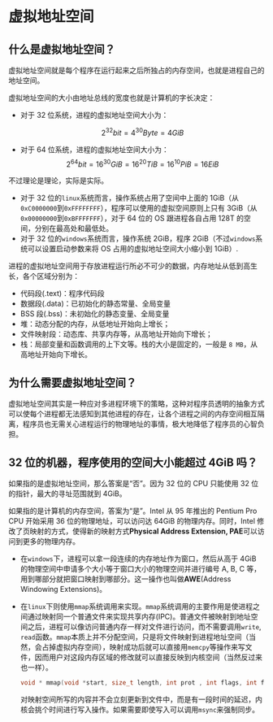 # 虚拟地址空间


## 什么是虚拟地址空间？

虚拟地址空间就是每个程序在运行起来之后所独占的内存空间，也就是进程自己的地址空间。

虚拟地址空间的大小由地址总线的宽度也就是计算机的字长决定：

- 对于 32 位系统，进程的虚拟地址空间大小为：

  $$
  2^{32} bit = 4^{30} Byte = 4 GiB
  $$

- 对于 64 位系统，进程的虚拟地址空间大小为：
  $$
  2^{64}bit = 16^{30} GiB = 16 ^{20} TiB = 16^{10} PiB= 16 EiB
  $$

不过理论是理论，实际是实际。

- 对于 32 位的`linux`系统而言，操作系统占用了空间中上面的 1GiB（从`0xC0000000`到`0xFFFFFFFF`），程序可以使用的虚拟空间原则上只有 3GiB（从`0x00000000`到`0xBFFFFFFF`），对于 64 位的 OS 跟进程各自占用 128T 的空间，分别在最高处和最低处。
- 对于 32 位的`windows`系统而言，操作系统 2GiB，程序 2GiB（不过`windows`系统可以设置启动参数来将 OS 占用的虚拟地址空间大小缩小到 1GiB）.

进程的虚拟地址空间用于存放进程运行所必不可少的数据，内存地址从低到高生长，各个区域分别为：

- 代码段(.text)：程序代码段
- 数据段(.data)：已初始化的静态常量、全局变量
- BSS 段(.bss)：未初始化的静态变量、全局变量
- 堆：动态分配的内存，从低地址开始向上增长；
- 文件映射段：动态库、共享内存等，从高地址开始向下增长；
- 栈：局部变量和函数调用的上下文等。栈的大小是固定的，一般是 `8 MB`，从高地址开始向下增长。

## 为什么需要虚拟地址空间？

虚拟地址空间其实是一种应对多进程环境下的策略，这种对程序员透明的抽象方式可以使每个进程都无法感知到其他进程的存在，让各个进程之间的内存空间相互隔离，程序员也无需关心进程运行的物理地址的事情，极大地降低了程序员的心智负担。

## 32 位的机器，程序使用的空间大小能超过 4GiB 吗？

如果指的是虚拟地址空间，那么答案是“否”。因为 32 位的 CPU 只能使用 32 位的指针，最大的寻址范围就到 4GiB。

如果指的是计算机的内存空间，答案为“是”。Intel 从 95 年推出的 Pentium Pro CPU 开始采用 36 位的物理地址，可以访问达 64GiB 的物理内存。同时，Intel 修改了页映射的方式，使得新的映射方式**Physical Address Extension, PAE**可以访问到更多的物理内存。

- 在`windows`下，进程可以拿一段连续的内存地址作为窗口，然后从高于 4GiB 的物理空间中申请多个大小等于窗口大小的物理空间并进行编号 A, B, C 等，用到哪部分就把窗口映射到哪部分。这一操作也叫做**AWE**(Address Windowing Extensions)。

- 在`linux`下则使用`mmap`系统调用来实现。`mmap`系统调用的主要作用是使进程之间通过映射同一个普通文件来实现共享内存(IPC)。普通文件被映射到地址空间之后，进程可以像访问普通内存一样对文件进行访问，而不需要调用`write`, `read`函数。`mmap`本质上并不分配空间，只是将文件映射到进程地址空间（当然，会占掉虚拟内存空间），映射成功后就可以直接用`memcpy`等操作来写文件，因而用户对这段内存区域的修改就可以直接反映到内核空间（当然反过来也一样）。

  ```c++
  void * mmap(void *start, size_t length, int prot , int flags, int fd, off_t offset)
  ```

  对映射空间所写的内容并不会立刻更新到文件中，而是有一段时间的延迟，内核会挑个时间进行写入操作。如果需要即使写入可以调用`msync`来强制同步。

